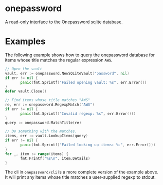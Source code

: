 # onepassword

A read-only interface to the Onepassword sqlite database.

# Examples

The following example shows how to query the onepassword database for items
whose title matches the regular expression ```AWS```.

```Go
// Open the vault
vault, err := onepassword.NewSQLiteVault("password", nil)
if err != nil {
       panic(fmt.Sprintf("Failed opening vault: %s", err.Error())
}
defer vault.Close()

// Find items whose title matches "AWS"
re, err := onepassword.RegexpMatch("AWS")
if err != nil {
       panic(fmt.Sprintf("Invalid regexp: %s", err.Error()))
}
query := onepassword.MatchTitle(re)

// Do something with the matches.
items, err := vault.LookupItems(query)
if err != nil {
       panic(fmt.Sprintf("Failed looking up items: %s", err.Error()))
}
for _, item := range(items) {
       fmt.Printf("%s\n", item.Details)
}
```

The cli in ```onepassword/cli``` is a more complete version of the example
above. It will print any items whose title matches a user-supplied regexp to
stdout.
